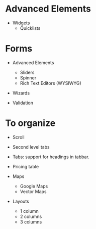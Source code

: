
Advanced Elements
============================

* Widgets
	+  Quicklists

Forms
============================

* Advanced Elements
	+ 	Sliders
	+ 	Spinner
	+ 	Rich Text Editors (WYSIWYG)

* Wizards

* Validation

To organize
============================

* Scroll

* Second level tabs

* Tabs: support for headings in tabbar.

* Pricing table

* Maps
	+ Google Maps
	+ Vector Maps

* Layouts
	+ 1 column
	+ 2 columns
	+ 3 columns
